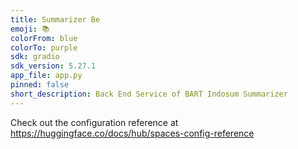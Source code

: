 ```yaml
---
title: Summarizer Be
emoji: 📚
colorFrom: blue
colorTo: purple
sdk: gradio
sdk_version: 5.27.1
app_file: app.py
pinned: false
short_description: Back End Service of BART Indosum Summarizer
---
```


Check out the configuration reference at https://huggingface.co/docs/hub/spaces-config-reference
